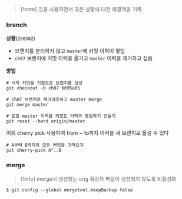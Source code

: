 > [!note] 깃을 사용하면서 겪은 상황에 대한 해결책을 기록


### branch

**상황**(`250302`)
- 브랜치를 분리하지 않고 `master`에 커밋 이력이 쌓임
- `ch07` 브랜치에 커밋 이력을 옮기고 `master` 이력을 제거하고 싶음

**방법**
```shell
# 시작 커밋을 기점으로 브랜치를 생성 
git checkout -b ch07 6695a65

# ch07 브랜치로 체크아웃하고 master merge
git merge master

# 로컬 master 이력을 리모트 이력과 동일하기 만들기
git reset --hard origin/master
```

이외 cherry pick 사용하여 from ~ to까지 이력을 새 브랜치로 옮길 수 있다
```shell
# A부터 B까지의 모든 커밋을 가져오기 
git cherry-pick A^..B
```


### merge
>[!info] merge시 생성되는 orig 확장자 파일이 생성되지 않도록 비활성화

```shell
$ git config --global mergetool.keepBackup false
```
